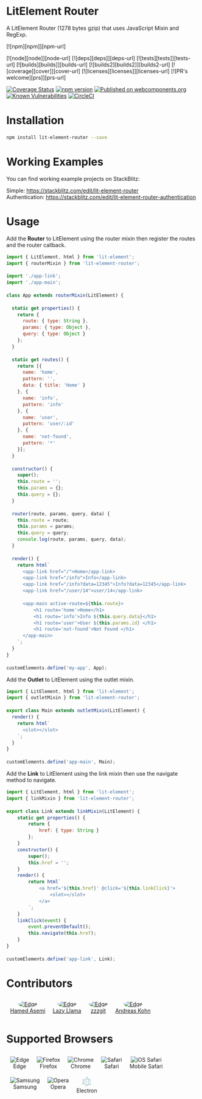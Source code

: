 # LitElement Router
A LitElement Router (1278 bytes gzip) that uses JavaScript Mixin and RegExp.

[![npm][npm]][npm-url]

[![node][node]][node-url]
[![deps][deps]][deps-url]
[![tests][tests]][tests-url]
[![builds][builds]][builds-url]
[![builds2][builds2]][builds2-url]
[![coverage][cover]][cover-url]
[![licenses][licenses]][licenses-url]
[![PR's welcome][prs]][prs-url]

[![Coverage Status](https://coveralls.io/repos/github/hamedasemi/lit-element-router/badge.svg?branch=mainline)](https://coveralls.io/github/hamedasemi/lit-element-router?branch=mainline)
[![npm version](https://badge.fury.io/js/lit-element-router.svg)](https://badge.fury.io/js/lit-element-router)
[![Published on webcomponents.org](https://img.shields.io/badge/webcomponents.org-published-blue.svg)](https://www.webcomponents.org/element/lit-element-router)
[![Known Vulnerabilities](https://snyk.io/test/github/hamedasemi/lit-element-router/badge.svg?targetFile=package.json)](https://snyk.io/test/github/hamedasemi/lit-element-router?targetFile=package.json)
[![CircleCI](https://circleci.com/gh/hamedasemi/lit-element-router.svg?style=svg)](https://circleci.com/gh/hamedasemi/lit-element-router)


# Installation
```sh
npm install lit-element-router --save
```


# Working Examples
You can find working example projects on StackBlitz:  

Simple: https://stackblitz.com/edit/lit-element-router  
Authentication: https://stackblitz.com/edit/lit-element-router-authentication  


# Usage
Add the __Router__ to LitElement using the router mixin then register the routes and the router callback.
```javascript
import { LitElement, html } from 'lit-element';
import { routerMixin } from 'lit-element-router';

import './app-link';
import './app-main';

class App extends routerMixin(LitElement) {

  static get properties() {
    return {
      route: { type: String },
      params: { type: Object },
      query: { type: Object }
    };
  }

  static get routes() {
    return [{
      name: 'home',
      pattern: '',
      data: { title: 'Home' }
    }, {
      name: 'info',
      pattern: 'info'
    }, {
      name: 'user',
      pattern: 'user/:id'
    }, {
      name: 'not-found',
      pattern: '*'
    }];
  }

  constructor() {
    super();
    this.route = '';
    this.params = {};
    this.query = {};
  }

  router(route, params, query, data) {
    this.route = route;
    this.params = params;
    this.query = query;
    console.log(route, params, query, data);
  }

  render() {
    return html`
      <app-link href="/">Home</app-link>
      <app-link href="/info">Info</app-link>
      <app-link href="/info?data=12345">Info?data=12345</app-link>
      <app-link href="/user/14">user/14</app-link>

      <app-main active-route=${this.route}>
          <h1 route='home'>Home</h1>
          <h1 route='info'>Info ${this.query.data}</h1>
          <h1 route='user'>User ${this.params.id} </h1>
          <h1 route='not-found'>Not Found </h1>
      </app-main>
    `;
  }
}

customElements.define('my-app', App);
```


Add the __Outlet__ to LitElement using the outlet mixin.
```javascript
import { LitElement, html } from 'lit-element';
import { outletMixin } from 'lit-element-router';

export class Main extends outletMixin(LitElement) {
  render() {
    return html`
      <slot></slot>
    `;
  }
}

customElements.define('app-main', Main);
```


Add the __Link__ to LitElement using the link mixin then use the navigate method to navigate.
```javascript
import { LitElement, html } from 'lit-element';
import { linkMixin } from 'lit-element-router';

export class Link extends linkMixin(LitElement) {
    static get properties() {
        return {
            href: { type: String }
        };
    }
    constructor() {
        super();
        this.href = '';
    }
    render() {
        return html`
            <a href='${this.href}' @click='${this.linkClick}'>
                <slot></slot>
            </a>
        `;
    }
    linkClick(event) {
        event.preventDefault();
        this.navigate(this.href);
    }
}

customElements.define('app-link', Link);
```


# Contributors
<div style="display:flex;flex-wrap:wrap;text-align:center;">
  <a href="https://github.com/hamedasemi" style="margin:10px;outline=:none;color:inherit;" target="_blank"><img src="https://avatars0.githubusercontent.com/u/5767593?s=460&v=4" style="border-radius:50%;" alt="Edge" width="120px" height="120px"><br> Hamed Asemi</a>
  <a href="https://github.com/lazylazyllama" style="margin:10px;outline=:none;color:inherit;" target="_blank"><img src="https://avatars0.githubusercontent.com/u/10547444?s=460&v=4" style="border-radius:50%;" alt="Edge" width="120px" height="120px"><br> Lazy Llama</a>
  <a href="https://github.com/zzzgit" style="margin:10px;outline=:none;color:inherit;" target="_blank"><img src="https://avatars0.githubusercontent.com/u/1060733?s=460&v=4" style="border-radius:50%;" alt="Edge" width="120px" height="120px"><br> zzzgit</a>
  <a href="https://github.com/ankon" style="margin:10px;outline=:none;color:inherit;" target="_blank"><img src="https://avatars2.githubusercontent.com/u/1210641?s=460&v=4" style="border-radius:50%;" alt="Edge" width="120px" height="120px"><br> Andreas Kohn</a>
</div>


# Supported Browsers
<div style="display:flex;flex-wrap:wrap;text-align:center;">
  <div style="margin:10px;"><img src="https://raw.githubusercontent.com/alrra/browser-logos/master/src/edge/edge_48x48.png" alt="Edge" width="24px" height="24px"><br> Edge</div>
  <div style="margin:10px;"><img src="https://raw.githubusercontent.com/alrra/browser-logos/master/src/firefox/firefox_48x48.png" alt="Firefox" width="24px" height="24px"><br>Firefox</div>
  <div style="margin:10px;"><img src="https://raw.githubusercontent.com/alrra/browser-logos/master/src/chrome/chrome_48x48.png" alt="Chrome" width="24px" height="24px"><br>Chrome</div>
  <div style="margin:10px;"><img src="https://raw.githubusercontent.com/alrra/browser-logos/master/src/safari/safari_48x48.png" alt="Safari" width="24px" height="24px"><br>Safari</div>
  <div style="margin:10px;"><img src="https://raw.githubusercontent.com/alrra/browser-logos/master/src/safari-ios/safari-ios_48x48.png" alt="iOS Safari" width="24px" height="24px"><br>Mobile Safari</div>
  <div style="margin:10px;"><img src="https://raw.githubusercontent.com/alrra/browser-logos/master/src/samsung-internet/samsung-internet_48x48.png" alt="Samsung" width="24px" height="24px"><br>Samsung</div>
  <div style="margin:10px;"><img src="https://raw.githubusercontent.com/alrra/browser-logos/master/src/opera/opera_48x48.png" alt="Opera" width="24px" height="24px"><br>Opera</div>
  <div style="margin:10px;"><img src="https://raw.githubusercontent.com/alrra/browser-logos/master/src/electron/electron_48x48.png" alt="Electron" width="24px" height="24px"><br>Electron</div>
</div>